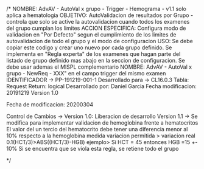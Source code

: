 /* 
NOMBRE: AdvAV - AutoVal x grupo - Trigger - Hemograma - v1.1 solo aplica a hematologia
OBJETIVO: AutoValidacion de resultados por Grupo - controla que solo se active la autovalidacion cuando todos los examenes del grupo cumplan los limites
ACCION ESPECIFICA: Configura modo de validacion en "Por Defecto" segun el cumplimiento de los limites de autovalidacion de todo el grupo y el modo de configuracion
USO: Se debe copiar este codigo y crear uno nuevo por cada grupo definido. Se implementa en "Regla experta" de los examenes que hagan parte del listado de grupo definido mas abajo en la seccion de configuracion.
Se debe usar ademas el MISPL complementario NOMBRE: AdvAV - AutoVal x grupo - NewReq - XXX" en el campo trigger del mismo examen
IDENTIFICADOR -> PP-191219-001-1
Desarrollado para -> CL16.0.3
Tabla: Request
Return: logical
Desarrollado por: Daniel Garcia 
Fecha modificacion: 20191219
Version 1.0

Fecha de modificacion: 20200304

				

Control de Cambios ->
Version 1.0: Liberacion de desarrollo
Version 1.1 -> Se modifica para implementar validacion de hemoglobina frente a hematocritos
				El valor del un tercio del hematocrito debe tener una diferencia menor al 10% respecto a la hemoglobina medida 
				variacion permitida > variacion real
                0.1(HCT/3)>ABS((HCT/3)-HGB)
				ejemplo> 
				Si HCT = 45
				entonces HGB =15 +- 10%
Si se encuentra que se viola esta regla, se retiene todo el grupo

*/